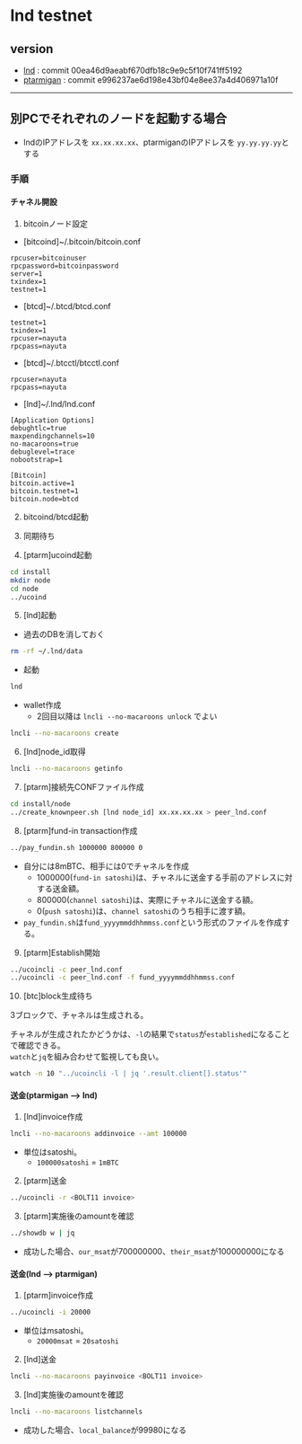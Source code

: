 # lnd testnet

## version

* [lnd](https://github.com/lightningnetwork/lnd/tree/00ea46d9aeabf670dfb18c9e9c5f10f741ff5192) : commit 00ea46d9aeabf670dfb18c9e9c5f10f741ff5192
* [ptarmigan](https://github.com/nayutaco/ptarmigan/tree/e996237ae6d198e43bf04e8ee37a4d406971a10f) : commit e996237ae6d198e43bf04e8ee37a4d406971a10f

----

## 別PCでそれぞれのノードを起動する場合

* lndのIPアドレスを `xx.xx.xx.xx`、ptarmiganのIPアドレスを `yy.yy.yy.yy`とする

### 手順

#### チャネル開設

 1. bitcoinノード設定
 
 * [bitcoind]~/.bitcoin/bitcoin.conf

```text
rpcuser=bitcoinuser
rpcpassword=bitcoinpassword
server=1
txindex=1
testnet=1
```

* [btcd]~/.btcd/btcd.conf

```text
testnet=1
txindex=1
rpcuser=nayuta
rpcpass=nayuta
```

* [btcd]~/.btcctl/btcctl.conf

```text
rpcuser=nayuta
rpcpass=nayuta
```

* [lnd]~/.lnd/lnd.conf

```text
[Application Options]
debughtlc=true
maxpendingchannels=10
no-macaroons=true
debuglevel=trace
nobootstrap=1

[Bitcoin]
bitcoin.active=1
bitcoin.testnet=1
bitcoin.node=btcd
```

2. bitcoind/btcd起動

3. 同期待ち

4. [ptarm]ucoind起動

```bash
cd install
mkdir node
cd node
../ucoind
```

5. [lnd]起動

* 過去のDBを消しておく

```bash
rm -rf ~/.lnd/data
```

* 起動

```bash
lnd
```

* wallet作成
  * 2回目以降は `lncli --no-macaroons unlock` でよい

```bash
lncli --no-macaroons create
```

6. [lnd]node_id取得

```bash
lncli --no-macaroons getinfo
```

7. [ptarm]接続先CONFファイル作成

```bash
cd install/node
../create_knownpeer.sh [lnd node_id] xx.xx.xx.xx > peer_lnd.conf
```

8. [ptarm]fund-in transaction作成

```bash
../pay_fundin.sh 1000000 800000 0
```

* 自分には8mBTC、相手には0でチャネルを作成
  * 1000000(`fund-in satoshi`)は、チャネルに送金する手前のアドレスに対する送金額。  
  * 800000(`channel satoshi`)は、実際にチャネルに送金する額。  
  * 0(`push satoshi`)は、`channel satoshi`のうち相手に渡す額。
* `pay_fundin.sh`は`fund_yyyymmddhhmmss.conf`という形式のファイルを作成する。

9. [ptarm]Establish開始

```bash
../ucoincli -c peer_lnd.conf
../ucoincli -c peer_lnd.conf -f fund_yyyymmddhhmmss.conf
```

10. [btc]block生成待ち

3ブロックで、チャネルは生成される。

チャネルが生成されたかどうかは、`-l`の結果で`status`が`established`になることで確認できる。  
`watch`と`jq`を組み合わせて監視しても良い。

```bash
watch -n 10 "../ucoincli -l | jq '.result.client[].status'"
```

#### 送金(ptarmigan --> lnd)

1. [lnd]invoice作成

```bash
lncli --no-macaroons addinvoice --amt 100000
```

* 単位はsatoshi。
  * `100000satoshi` = `1mBTC`

2. [ptarm]送金

```bash
../ucoincli -r <BOLT11 invoice>
```

3. [ptarm]実施後のamountを確認

```bash
../showdb w | jq
```

* 成功した場合、`our_msat`が700000000、`their_msat`が100000000になる

#### 送金(lnd --> ptarmigan)

1. [ptarm]invoice作成

```bash
../ucoincli -i 20000
```

* 単位はmsatoshi。
  * `20000msat` = `20satoshi`

2. [lnd]送金

```bash
lncli --no-macaroons payinvoice <BOLT11 invoice>
```

3. [lnd]実施後のamountを確認

```bash
lncli --no-macaroons listchannels
```

* 成功した場合、`local_balance`が99980になる